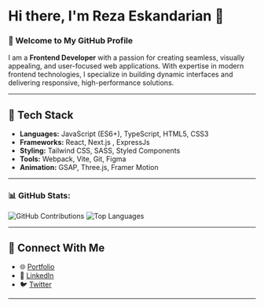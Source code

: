 # Hi there, I'm Reza Eskandarian 👋

### 🌟 Welcome to My GitHub Profile

I am a **Frontend Developer** with a passion for creating seamless, visually appealing, and user-focused web applications. With expertise in modern frontend technologies, I specialize in building dynamic interfaces and delivering responsive, high-performance solutions.

---

## 🚀 Tech Stack
- **Languages:** JavaScript (ES6+), TypeScript, HTML5, CSS3
- **Frameworks:** React, Next.js , ExpressJs
- **Styling:** Tailwind CSS, SASS, Styled Components
- **Tools:** Webpack, Vite, Git, Figma
- **Animation:** GSAP, Three.js, Framer Motion



---

### 📊 GitHub Stats:

![GitHub Contributions](https://github-readme-streak-stats.herokuapp.com/?user=rezaeskandarian&theme=radical)   ![Top Languages](https://github-readme-stats.vercel.app/api/top-langs/?username=rezaeskandarian&layout=compact&theme=radical)

---
## 🔗 Connect With Me
- 🌐 [Portfolio](https://your-portfolio-link.com)
- 💼 [LinkedIn](https://linkedin.com/in/your-profile)
- 🐦 [Twitter](https://twitter.com/your-profile)

---



